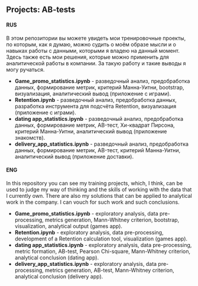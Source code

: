 ## Projects: AB-tests

#### RUS
В этом репозитории вы можете увидеть мои тренировочные проекты, по которым, как я думаю, можно судить о моём образе мысли и о навыках работы с данными, которыми я владею на данный момент. Здесь также есть мои решения, которые можно применить для аналитической работы в компании. За такую работу и такие выводы я могу ручаться.

- <b>Game_promo_statistics.ipynb</b> - разведочный анализ, предобработка данных, формирование метрик, критерий Манна-Уитни, bootstrap, визуализация, аналитический вывод (приложение с играми).
- <b>Retention.ipynb</b> - разведочный анализ, предобработка данных, разработка инструмента для подсчёта Retention, визуализация (приложение с играми).
- <b>dating app_statistics.ipynb</b> - разведочный анализ, предобработка данных, формирование метрик, AB-тест, Хи-квадрат Пирсона, критерий Манна-Уитни, аналитический вывод (приложение знакомств).
- <b>delivery_app_statistics.ipynb</b> - разведочный анализ, предобработка данных, формирование метрик, AB-тест, критерий Манна-Уитни, аналитический вывод (приложение доставки).

#### ENG
In this repository you can see my training projects, which, I think, can be used to judge my way of thinking and the skills of working with the data that I currently own. There are also my solutions that can be applied to analytical work in the company. I can vouch for such work and such conclusions.

- <b>Game_promo_statistics.ipynb</b> - exploratory analysis, data pre-processing, metrics generation, Mann-Whitney criterion, bootstrap, visualization, analytical output (games app).
- <b>Retention.ipynb</b> - exploratory analysis, data pre-processing, development of a Retention calculation tool, visualization (games app).
- <b>dating app_statistics.ipynb</b> - exploratory analysis, data pre-processing, metric formation, AB-test, Pearson Chi-square, Mann-Whitney criterion, analytical conclusion (dating app).
- <b>delivery_app_statistics.ipynb</b> - exploratory analysis, data pre-processing, metrics generation, AB-test, Mann-Whitney criterion, analytical conclusion (delivery app).
